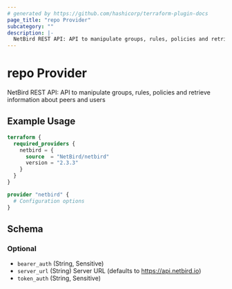 ```yaml
---
# generated by https://github.com/hashicorp/terraform-plugin-docs
page_title: "repo Provider"
subcategory: ""
description: |-
  NetBird REST API: API to manipulate groups, rules, policies and retrieve information about peers and users
---
```


# repo Provider

NetBird REST API: API to manipulate groups, rules, policies and retrieve information about peers and users

## Example Usage

```terraform
terraform {
  required_providers {
    netbird = {
      source  = "NetBird/netbird"
      version = "2.3.3"
    }
  }
}

provider "netbird" {
  # Configuration options
}
```

<!-- schema generated by tfplugindocs -->
## Schema

### Optional

- `bearer_auth` (String, Sensitive)
- `server_url` (String) Server URL (defaults to https://api.netbird.io)
- `token_auth` (String, Sensitive)
